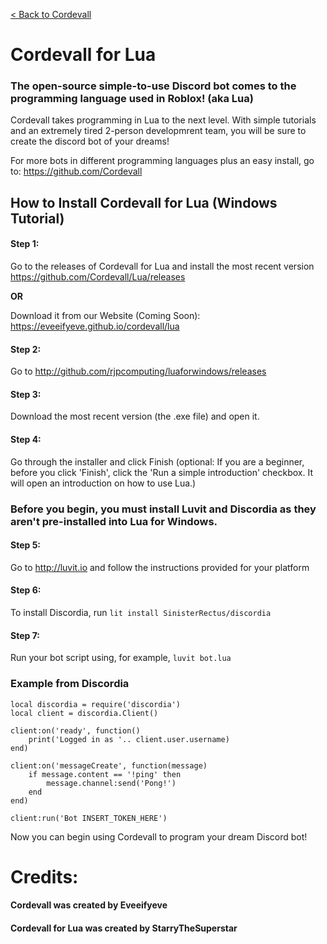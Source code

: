 <a href="https://github.com/Cordevall/#readme">< Back to Cordevall</a>

# Cordevall for Lua
### The open-source simple-to-use Discord bot comes to the programming language used in Roblox! (aka Lua)
Cordevall takes programming in Lua to the next level. With simple tutorials and an extremely tired 2-person developmrent team, you will be sure to create the discord bot of your dreams!

For more bots in different programming languages plus an easy install, go to: https://github.com/Cordevall

## How to Install Cordevall for Lua (Windows Tutorial)
#### Step 1:
Go to the releases of Cordevall for Lua and install the most recent version https://github.com/Cordevall/Lua/releases

**OR**

Download it from our Website (Coming Soon): https://eveeifyeve.github.io/cordevall/lua

#### Step  2:
Go to http://github.com/rjpcomputing/luaforwindows/releases

#### Step  3:
Download the most recent version (the .exe file) and open it.

#### Step  4:
Go through the installer and click Finish (optional: If you are a beginner, before you click 'Finish', click the 'Run a simple introduction' checkbox. It will open an introduction on how to use Lua.)

### Before you begin, you must install Luvit and Discordia as they aren't pre-installed into Lua for Windows.

#### Step 5:
Go to http://luvit.io and follow the instructions provided for your platform

#### Step 6:
To install Discordia, run ```lit install SinisterRectus/discordia```

#### Step 7:
Run your bot script using, for example, ```luvit bot.lua```

### Example from Discordia
```
local discordia = require('discordia')
local client = discordia.Client()

client:on('ready', function()
	print('Logged in as '.. client.user.username)
end)

client:on('messageCreate', function(message)
	if message.content == '!ping' then
		message.channel:send('Pong!')
	end
end)

client:run('Bot INSERT_TOKEN_HERE')
```
Now you can begin using Cordevall to program your dream Discord bot!

# Credits:
#### Cordevall was created by Eveeifyeve
#### Cordevall for Lua was created by StarryTheSuperstar

